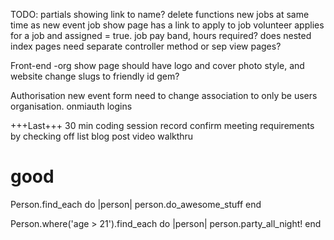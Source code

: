TODO:
partials showing link to name?
delete functions
new jobs at same time as new event
job show page has a link to apply to job volunteer applies for a job and assigned = true.
job pay band, hours required?
does nested index pages need separate controller method or sep view pages?

Front-end
-org show page should have logo and cover photo style, and website
change slugs to friendly id gem?

Authorisation
new event form need to change association to only be users organisation.
onmiauth logins

+++Last+++
30 min coding session record
confirm meeting requirements by checking off list
blog post
video walkthru

# good
Person.find_each do |person|
  person.do_awesome_stuff
end

Person.where('age > 21').find_each do |person|
  person.party_all_night!
end